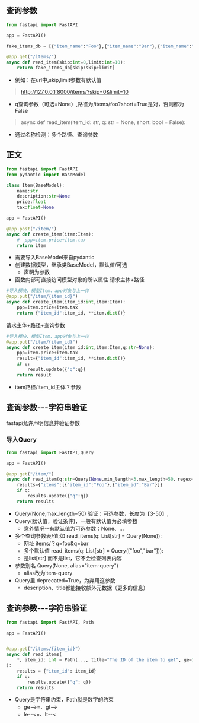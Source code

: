 
## 查询参数
```python
from fastapi import FastAPI

app = FastAPI()

fake_items_db = [{"item_name":"Foo"},{"item_name":"Bar"},{"item_name":"Baz"}]

@app.get("/items/")
async def read_item(skip:int=0,limit:int=10):
    return fake_items_db[skip:skip+limit]
```
* 例如：在url中,skip,limit参数有默认值
 > http://127.0.0.1:8000/items/?skip=0&limit=10
* q查询参数（可选=None）,路径为/items/foo?short=True是对，否则都为False
 >async def read_item(item_id: str, q: str = None, short: bool = False):
* 通过名称检测：多个路径、查询参数

## 正文
```python
from fastapi import FastAPI
from pydantic import BaseModel

class Item(BaseModel):
    name:str
    description:str=None
    price:float
    tax:float=None

app = FastAPI()

@app.post("/item/")
async def create_item(item:Item):
    #  ppp=item.price+item.tax
    return item
```
* 需要导入BaseModel来自pydantic
* 创建数据模型，继承类BaseModel，默认值/可选
    * 声明为参数
* 函数内部可直接访问模型对象的所以属性
请求主体+路径
```python
#导入模块、模型Item、app对象与上一样
@app.put("/item/{item_id}")
async def create_item(item_id:int,item:Item):
    ppp=item.price+item.tax
    return {"item_id":item_id, **item.dict()}
```
请求主体+路径+查询参数
```python
#导入模块、模型Item、app对象与上一样
@app.put("/item/{item_id}")
async def create_item(item_id:int,item:Item,q:str=None):
    ppp=item.price+item.tax
    result={"item_id":item_id, **item.dict()}
    if q:
        result.update({"q":q})
    return result
```
* item路径/item_id主体？参数

## 查询参数---字符串验证
fastapi允许声明信息并验证参数

### 导入Query
```python
from fastapi import FastAPI,Query

app = FastAPI()

@app.get("/item/")
async def read_item(q:str=Query(None,min_length=3,max_length=50，regex="^fixedquery$")):
    results={"items":[{"item_id":"Foo"},{"item_id":"Bar"}]}
    if q:
        results.update({"q":q})
    return results
```
* Query(None,max_length=50) 验证：可选参数，长度为【3-50】,
* Query(默认值，验证条件)，一般有默认值为必填参数
    * 意外情况--有默认值为可选参数：None、...
* 多个查询参数表/值;如 read_items(q: List[str] = Query(None)):
    * 网址 items/？q=foo&q=bar
    * 多个默认值 read_items(q: List[str] = Query(["foo","bar"])):
    * 是list[str] 而不是list，它不会检查列表内容
* 参数别名 Query(None, alias="item-query")
    *  alias改为item-query
* Query里 deprecated=True，为弃用这参数
    * description、title都能接收额外元数据（更多的信息）

## 查询参数---字符串验证

```python
from fastapi import FastAPI, Path

app = FastAPI()


@app.get("/items/{item_id}")
async def read_items(
    *, item_id: int = Path(..., title="The ID of the item to get", ge=1), q: str
):
    results = {"item_id": item_id}
    if q:
        results.update({"q": q})
    return results
```
* Query是字符串约束，Path就是数字的约束
    * ge-->=、gt-->
    * le--<=、lt--<